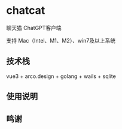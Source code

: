# chatcat
聊天猫 ChatGPT客户端 

支持 Mac（Intel、M1、M2）、win7及以上系统

## 技术栈
vue3 + arco.design + golang + wails + sqlite

## 使用说明

## 鸣谢